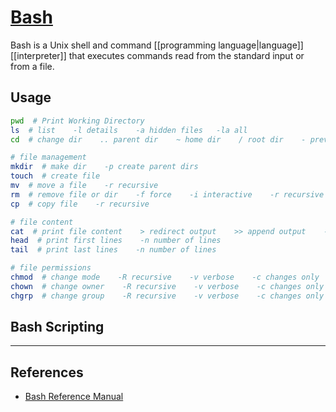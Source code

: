 # [Bash](https://www.gnu.org/software/bash/)

Bash is a Unix shell and command [[programming language|language]] [[interpreter]] that executes commands read from the standard input or from a file. 

## Usage
```bash
pwd  # Print Working Directory
ls  # list    -l details    -a hidden files   -la all
cd  # change dir    .. parent dir    ~ home dir    / root dir    - previous dir

# file management
mkdir  # make dir    -p create parent dirs
touch  # create file
mv  # move a file    -r recursive
rm  # remove file or dir    -f force    -i interactive    -r recursive
cp  # copy file    -r recursive

# file content
cat  # print file content    > redirect output    >> append output    -n line numbers    -s squeeze empty lines
head  # print first lines    -n number of lines
tail  # print last lines    -n number of lines

# file permissions
chmod  # change mode    -R recursive    -v verbose    -c changes only    -f silent    -u update
chown  # change owner    -R recursive    -v verbose    -c changes only    -f silent    -u update
chgrp  # change group    -R recursive    -v verbose    -c changes only    -f silent    -u update
```

## Bash Scripting




----
## References
- [Bash Reference Manual](https://www.gnu.org/software/bash/manual/bash.html)
